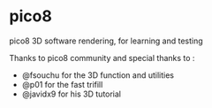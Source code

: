 # pico8

pico8 3D software rendering, for learning and testing

Thanks to pico8 community and special thanks to :
* @fsouchu for the 3D function and utilities 
* @p01 for the fast trifill
* @javidx9 for his 3D tutorial
